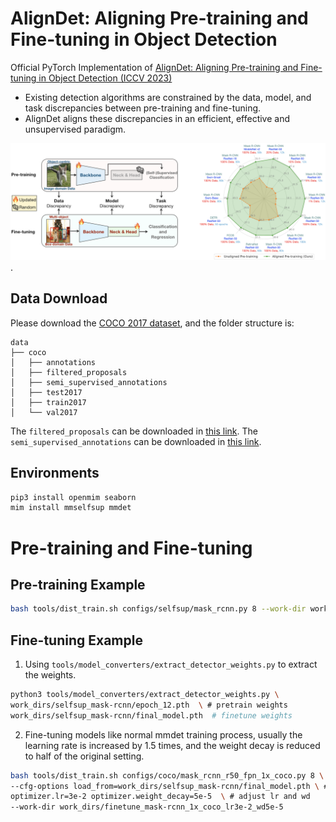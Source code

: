 # AlignDet: Aligning Pre-training and Fine-tuning in Object Detection
Official PyTorch Implementation of [AlignDet: Aligning Pre-training and Fine-tuning in Object Detection (ICCV 2023)](http://arxiv.org)
* Existing detection algorithms are constrained by the data, model, and task discrepancies between pre-training and fine-tuning.
* AlignDet aligns these discrepancies in an efficient, effective and unsupervised paradigm.

![](./images/motivation.png).

## Data Download
Please download the [COCO 2017 dataset](https://cocodataset.org/), and the folder structure is:
```
data
├── coco
│   ├── annotations
│   ├── filtered_proposals
│   ├── semi_supervised_annotations
│   ├── test2017
│   ├── train2017
│   └── val2017
```

The `filtered_proposals` can be downloaded in [this link]().
The `semi_supervised_annotations` can be downloaded in [this link]().


## Environments
```bash
pip3 install openmim seaborn
mim install mmselfsup mmdet
```

# Pre-training and Fine-tuning
## Pre-training Example
```bash
bash tools/dist_train.sh configs/selfsup/mask_rcnn.py 8 --work-dir work_dirs/selfsup_mask-rcnn
```

## Fine-tuning Example
1. Using `tools/model_converters/extract_detector_weights.py` to extract the weights.
```bash
python3 tools/model_converters/extract_detector_weights.py \
work_dirs/selfsup_mask-rcnn/epoch_12.pth  \ # pretrain weights
work_dirs/selfsup_mask-rcnn/final_model.pth  # finetune weights
```

2. Fine-tuning models like normal mmdet training process, usually the learning rate is increased by 1.5 times, and the weight decay is reduced to half of the original setting.
```bash
bash tools/dist_train.sh configs/coco/mask_rcnn_r50_fpn_1x_coco.py 8 \
--cfg-options load_from=work_dirs/selfsup_mask-rcnn/final_model.pth \ # load weights
optimizer.lr=3e-2 optimizer.weight_decay=5e-5  \ # adjust lr and wd
--work-dir work_dirs/finetune_mask-rcnn_1x_coco_lr3e-2_wd5e-5
```

